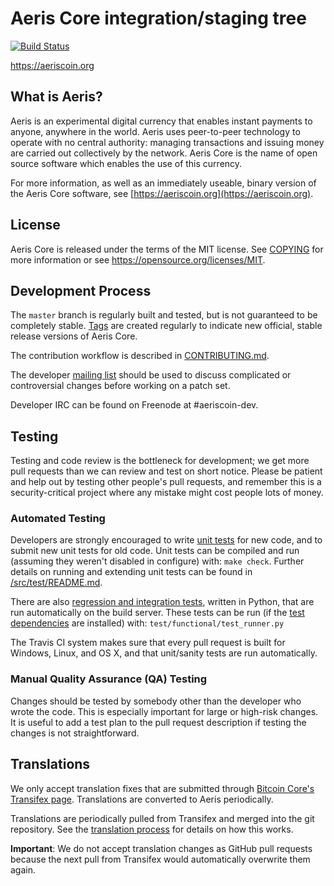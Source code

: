 Aeris Core integration/staging tree
=====================================

[![Build Status](https://travis-ci.org/aeriscoin/aeriscoin.svg?branch=master)](https://travis-ci.org/aeriscoin/aeriscoin)

https://aeriscoin.org

What is Aeris?
----------------

Aeris is an experimental digital currency that enables instant payments to
anyone, anywhere in the world. Aeris uses peer-to-peer technology to operate
with no central authority: managing transactions and issuing money are carried
out collectively by the network. Aeris Core is the name of open source
software which enables the use of this currency.

For more information, as well as an immediately useable, binary version of
the Aeris Core software, see [https://aeriscoin.org](https://aeriscoin.org).

License
-------

Aeris Core is released under the terms of the MIT license. See [COPYING](COPYING) for more
information or see https://opensource.org/licenses/MIT.

Development Process
-------------------

The `master` branch is regularly built and tested, but is not guaranteed to be
completely stable. [Tags](https://github.com/aeriscoin/aeriscoin/tags) are created
regularly to indicate new official, stable release versions of Aeris Core.

The contribution workflow is described in [CONTRIBUTING.md](CONTRIBUTING.md).

The developer [mailing list](https://groups.google.com/forum/#!forum/aeriscoin-dev)
should be used to discuss complicated or controversial changes before working
on a patch set.

Developer IRC can be found on Freenode at #aeriscoin-dev.

Testing
-------

Testing and code review is the bottleneck for development; we get more pull
requests than we can review and test on short notice. Please be patient and help out by testing
other people's pull requests, and remember this is a security-critical project where any mistake might cost people
lots of money.

### Automated Testing

Developers are strongly encouraged to write [unit tests](src/test/README.md) for new code, and to
submit new unit tests for old code. Unit tests can be compiled and run
(assuming they weren't disabled in configure) with: `make check`. Further details on running
and extending unit tests can be found in [/src/test/README.md](/src/test/README.md).

There are also [regression and integration tests](/test), written
in Python, that are run automatically on the build server.
These tests can be run (if the [test dependencies](/test) are installed) with: `test/functional/test_runner.py`

The Travis CI system makes sure that every pull request is built for Windows, Linux, and OS X, and that unit/sanity tests are run automatically.

### Manual Quality Assurance (QA) Testing

Changes should be tested by somebody other than the developer who wrote the
code. This is especially important for large or high-risk changes. It is useful
to add a test plan to the pull request description if testing the changes is
not straightforward.

Translations
------------

We only accept translation fixes that are submitted through [Bitcoin Core's Transifex page](https://www.transifex.com/projects/p/bitcoin/).
Translations are converted to Aeris periodically.

Translations are periodically pulled from Transifex and merged into the git repository. See the
[translation process](doc/translation_process.md) for details on how this works.

**Important**: We do not accept translation changes as GitHub pull requests because the next
pull from Transifex would automatically overwrite them again.
